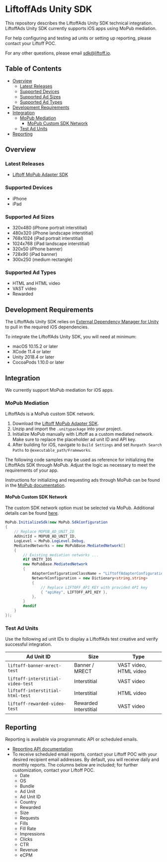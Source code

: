 # LiftoffAds Unity SDK

This repository describes the LiftoffAds Unity SDK technical integration.
LiftoffAds Unity SDK currently supports iOS apps using MoPub mediation.

For help configuring and testing ad units or setting up reporting, please
contact your Liftoff POC.

For any other questions, please email sdk@liftoff.io.

## Table of Contents

- [Overview](#overview)
  - [Latest Releases](#latest-releases)
  - [Supported Devices](#supported-devices)
  - [Supported Ad Sizes](#supported-ad-sizes)
  - [Supported Ad Types](#supported-ad-types)
- [Development Requirements](#development-requirements)
- [Integration](#integration)
  - [MoPub Mediation](#mopub-mediation)
    - [MoPub Custom SDK Network](#mopub-custom-sdk-network)
  - [Test Ad Units](#test-ad-units)
- [Reporting](#reporting)

## Overview

### Latest Releases

- [Liftoff MoPub Adapter SDK][latest-mopub]

### Supported Devices

- iPhone
- iPad

### Supported Ad Sizes

- 320x480 (iPhone portrait interstitial)
- 480x320 (iPhone landscape interstitial)
- 768x1024 (iPad portrait interstitial)
- 1024x768 (iPad landscape interstitial)
- 320x50 (iPhone banner)
- 728x90 (iPad banner)
- 300x250 (medium rectangle)

### Supported Ad Types

- HTML and HTML video
- VAST video
- Rewarded

## Development Requirements

The LiftoffAds Unity SDK relies on [External Dependency Manager for Unity](https://github.com/googlesamples/unity-jar-resolver)
to pull in the required iOS dependencies.

To integrate the LiftoffAds Unity SDK, you will need at minimum:

- macOS 10.15.2 or later
- XCode 11.4 or later
- Unity 2018.4 or later
- CocoaPods 1.10.0 or later

## Integration

We currently support MoPub mediation for iOS apps.

### MoPub Mediation

LiftoffAds is a MoPub custom SDK network.

1. Download the [Liftoff MoPub Adapter SDK][latest-mopub].
2. Unzip and import the `.unitypackage` into your project.
3. Initialize MoPub manually with Liftoff as a custom mediated network.
   Make sure to replace the placeholder ad unit ID and API key.
4. After building for iOS, navigate to `Build Settings` and set `Runpath Search
   Paths` to `@executable_path/Frameworks`.

The following code samples may be used as reference for initializing the
LiftoffAds SDK through MoPub. Adjust the logic as necessary to meet the
requirements of your app.

Instructions for initializing and requesting ads through MoPub can be found in the
[MoPub documentation](https://developers.mopub.com/publishers/unity/integrate/).

#### MoPub Custom SDK Network

The custom SDK network option must be selected via MoPub. Additional details
can be found [here](https://github.com/liftoffio/LiftoffAds-iOS#creating-a-mopub-custom-sdk-network).

```csharp
MoPub.InitializeSdk(new MoPub.SdkConfiguration
{
    // Replace MOPUB_AD_UNIT_ID
    AdUnitId = MOPUB_AD_UNIT_ID,
    LogLevel = MoPub.LogLevel.Debug,
    MediatedNetworks = new MoPubBase.MediatedNetwork[]
    {
        // Existing mediation networks ...
        #if UNITY_IOS
        new MoPubBase.MediatedNetwork
        {
            AdapterConfigurationClassName = "LiftoffAdapterConfiguration",
            NetworkConfiguration = new Dictionary<string,string>
            {
                // Replace LIFTOFF_API_KEY with provided API key
                { "apiKey", LIFTOFF_API_KEY },
            },
        }
        #endif
    }
});
```

### Test Ad Units

Use the following ad unit IDs to display a LiftoffAds test creative and verify
successful integration.

| Ad Unit ID                        | Size           | Type                       |
| --------------------------------- | -------------- | -------------------------- |
| `liftoff-banner-mrect-test`       | Banner / MRECT | VAST video, HTML video     |
| `liftoff-interstitial-video-test` | Interstitial   | VAST video                 |
| `liftoff-interstitial-html-test`  | Interstitial   | HTML video                 |
| `liftoff-rewarded-video-test`     | Rewarded Interstitial | VAST video

## Reporting

Reporting is available via programmatic API or scheduled emails.

* [Reporting API documentation](https://liftoff.io/support/publisher-reporting-api/)
* To receive scheduled email reports, contact your Liftoff POC with your desired
  recipient email addresses. By default, you will receive daily and monthly
  reports. The columns below are included; for further customization, contact
  your Liftoff POC.
  * Date
  * OS
  * Bundle
  * Ad Unit
  * Ad Unit ID
  * Country
  * Rewarded
  * Size
  * Requests
  * Fills
  * Fill Rate
  * Impressions
  * Clicks
  * CTR
  * Revenue
  * eCPM

[latest-mopub]: https://github.com/liftoffio/LiftoffAds-Unity/releases/download/mopub-v1.0.2/LiftoffMoPubAdapter-v1.0.2.zip
